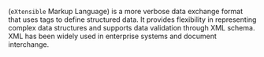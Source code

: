 (`eXtensible` Markup Language) is a more verbose data exchange format that uses tags to define structured data. It provides flexibility in representing complex data structures and supports data validation through XML schema. XML has been widely used in enterprise systems and document interchange.
